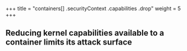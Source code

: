 +++
title = "containers[] .securityContext .capabilities .drop"
weight = 5
+++

## Reducing kernel capabilities available to a container limits its attack surface
